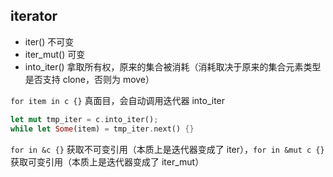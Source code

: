 ## iterator

- iter() 不可变
- iter_mut() 可变
- into_iter() 拿取所有权，原来的集合被消耗（消耗取决于原来的集合元素类型是否支持 clone，否则为 move）

`for item in c {}` 真面目，会自动调用迭代器 into_iter

```rust
let mut tmp_iter = c.into_iter();
while let Some(item) = tmp_iter.next() {}
```

`for in &c {}` 获取不可变引用（本质上是迭代器变成了 iter），`for in &mut c {}` 获取可变引用（本质上是迭代器变成了 iter_mut）
